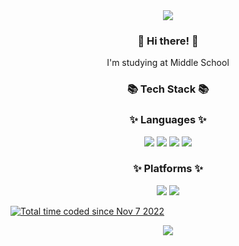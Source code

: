 <div align="center">
	<img src="https://capsule-render.vercel.app/api?type=waving&color=timeGradient&height=200&section=header&text=jwkwon's%20GitHub!&fontSize=90"/>
</div>

<h3 align="center">👋 Hi there! 👋</h3>

<p align="center">I'm studying at Middle School</p>

<h3 align="center">📚 Tech Stack 📚</h3>

<h3 align="center">✨ Languages ✨</h3>
<div align="center">
	<img src="https://img.shields.io/badge/Python-3766AB?style=flat-square&logo=Python&logoColor=white"/>
  	<img src="https://img.shields.io/badge/Java-007396?style=flat-square&logo=Java&logoColor=white"/>
  	<img src="https://img.shields.io/badge/HTML5-E34F26?style=flat&logo=HTML5&logoColor=white"/>
	<img src="https://img.shields.io/badge/CSS3-1572B6?style=flat&logo=CSS3&logoColor=white"/>
</div>

<h3 align="center">✨ Platforms ✨</h3>
<div align="center">
	<img src="https://img.shields.io/badge/Oracle%20SQL-F80000?style=flat&logo=Oracle&logoColor=white"/>
	<img src="https://img.shields.io/badge/GitHub-181717?style=flat&logo=GitHub&logoColor=white"/>
</div>

 <a href="https://wakatime.com/@04576067-463a-4fd9-be4e-56687a44d3fb"><img src="https://wakatime.com/badge/user/04576067-463a-4fd9-be4e-56687a44d3fb.svg" alt="Total time coded since Nov 7 2022" /></a>

<p align="center"> <a href="https://discord.gg/mng"><img src="https://img.shields.io/badge/Discord-5865f2?style=flat-square&logo=Discord&logoColor=white"/></p>
